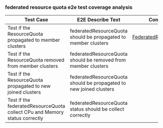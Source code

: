 ### federated resource quota e2e test coverage analysis

| Test Case                                                                  | E2E Describe Text                                                  | Comments                                                                                                 |
|----------------------------------------------------------------------------|--------------------------------------------------------------------|----------------------------------------------------------------------------------------------------------|
| Test if the ResourceQuota propagated to member clusters                    | federatedResourceQuota should be propagated to member clusters     | [FederatedResourceQuota](https://karmada.io/docs/next/userguide/bestpractices/federated-resource-quota/) |
| Test if the ResourceQuota removed from member clusters                     | federatedResourceQuota should be removed from member clusters      |                                                                                                          |
| Test if the ResourceQuota propagated to new joined clusters                | federatedResourceQuota should be propagated to new joined clusters |                                                                                                          |
| Test if the federatedResourceQuota collect CPu and Memory status correctly | federatedResourceQuota status should be collect correctly          |                                                                                                          |
